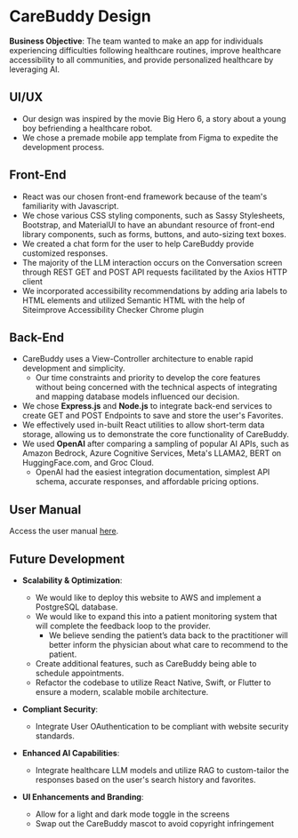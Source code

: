 # CareBuddy Design
**Business Objective**: The team wanted to make an app for individuals experiencing difficulties following healthcare routines, improve healthcare accessibility to all communities, and provide personalized healthcare by leveraging AI.

## UI/UX
- Our design was inspired by the movie Big Hero 6, a story about a young boy befriending a healthcare robot.
- We chose a premade mobile app template from Figma to expedite the development process.

## Front-End
- React was our chosen front-end framework because of the team's familiarity with Javascript.
- We chose various CSS styling components, such as Sassy Stylesheets, Bootstrap, and MaterialUI to have an abundant resource of front-end library components, such as forms, buttons, and auto-sizing text boxes.
- We created a chat form for the user to help CareBuddy provide customized responses.
- The majority of the LLM interaction occurs on the Conversation screen through REST GET and POST API requests facilitated by the Axios HTTP client
- We incorporated accessibility recommendations by adding aria labels to HTML elements and utilized Semantic HTML with the help of Siteimprove Accessibility Checker Chrome plugin

## Back-End
- CareBuddy uses a View-Controller architecture to enable rapid development and simplicity.
	- Our time constraints and priority to develop the core features without being concerned with the technical aspects of integrating and mapping database models influenced our decision.
- We chose **Express.js** and **Node.js** to integrate back-end services to create GET and POST Endpoints to save and store the user's Favorites.
- We effectively used in-built React utilities to allow short-term data storage, allowing us to demonstrate the core functionality of CareBuddy.
- We used **OpenAI** after comparing a sampling of popular AI APIs, such as Amazon Bedrock, Azure Cognitive Services, Meta's LLAMA2, BERT on HuggingFace.com, and Groc Cloud.
	- OpenAI had the easiest integration documentation, simplest API schema, accurate responses, and affordable pricing options.


## User Manual
Access the user manual [here](#).

## Future Development
- **Scalability & Optimization**: 
  - We would like to deploy this website to AWS and implement a PostgreSQL database.
  - We would like to expand this into a patient monitoring system that will complete the feedback loop to the provider.
    - We believe sending the patient’s data back to the practitioner will better inform the physician about what care to recommend to the patient.
  - Create additional features, such as CareBuddy being able to schedule appointments.
  - Refactor the codebase to utilize React Native, Swift, or Flutter to ensure a modern, scalable mobile architecture.

- **Compliant Security**:
  - Integrate User OAuthentication to be compliant with website security standards.

- **Enhanced AI Capabilities**:
  - Integrate healthcare LLM models and utilize RAG to custom-tailor the responses based on the user's search history and favorites.

- **UI Enhancements and Branding**:
  -  Allow for a light and dark mode toggle in the screens
  -  Swap out the CareBuddy mascot to avoid copyright infringement
